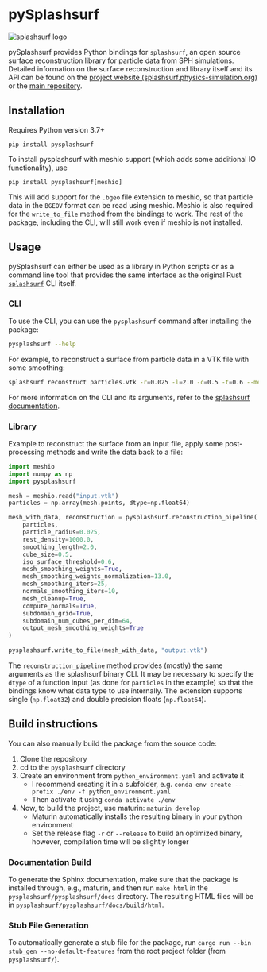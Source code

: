 # pySplashsurf

![splashsurf logo](https://raw.githubusercontent.com/InteractiveComputerGraphics/splashsurf/main/logos/logo_small.svg "splashsurf")

pySplashsurf provides Python bindings for `splashsurf`, an open source surface reconstruction library for particle data from SPH simulations.
Detailed information on the surface reconstruction and library itself and its API can be found on the [project website (splashsurf.physics-simulation.org)](https://splashsurf.physics-simulation.org/) or the [main repository](https://github.com/InteractiveComputerGraphics/splashsurf).

## Installation
Requires Python version 3.7+
```
pip install pysplashsurf
```

To install pysplashsurf with meshio support (which adds some additional IO functionality), use
```
pip install pysplashsurf[meshio]
```
This will add support for the `.bgeo` file extension to meshio, so that particle data in the `BGEOV` format can be read using meshio.
Meshio is also required for the `write_to_file` method from the bindings to work.
The rest of the package, including the CLI, will still work even if meshio is not installed.

## Usage
pySplashsurf can either be used as a library in Python scripts or as a command line tool that provides the same interface as the original Rust [`splashsurf`](https://github.com/InteractiveComputerGraphics/splashsurf) CLI itself.

### CLI
To use the CLI, you can use the `pysplashsurf` command after installing the package:
```bash
pysplashsurf --help
```
For example, to reconstruct a surface from particle data in a VTK file with some smoothing:
```bash
splashsurf reconstruct particles.vtk -r=0.025 -l=2.0 -c=0.5 -t=0.6 --mesh-smoothing-weights=on --mesh-smoothing-iters=15 --normals=on --normals-smoothing-iters=10
```

For more information on the CLI and its arguments, refer to the [splashsurf documentation](https://github.com/InteractiveComputerGraphics/splashsurf).

### Library
Example to reconstruct the surface from an input file, apply some post-processing methods and write the data back to a file:
```python
import meshio
import numpy as np
import pysplashsurf

mesh = meshio.read("input.vtk")
particles = np.array(mesh.points, dtype=np.float64)

mesh_with_data, reconstruction = pysplashsurf.reconstruction_pipeline(
    particles,
    particle_radius=0.025,
    rest_density=1000.0,
    smoothing_length=2.0,
    cube_size=0.5,
    iso_surface_threshold=0.6,
    mesh_smoothing_weights=True,
    mesh_smoothing_weights_normalization=13.0,
    mesh_smoothing_iters=25,
    normals_smoothing_iters=10,
    mesh_cleanup=True,
    compute_normals=True,
    subdomain_grid=True,
    subdomain_num_cubes_per_dim=64,
    output_mesh_smoothing_weights=True
)
    
pysplashsurf.write_to_file(mesh_with_data, "output.vtk")
```
The `reconstruction_pipeline` method provides (mostly) the same arguments as the splashsurf binary CLI.
It may be necessary to specify the `dtype` of a function input (as done for `particles` in the example) so that the bindings know what data type to use internally.
The extension supports single (`np.float32`) and double precision floats (`np.float64`).

## Build instructions
You can also manually build the package from the source code:
1. Clone the repository
2. cd to the `pysplashsurf` directory
3. Create an environment from `python_environment.yaml` and activate it
    - I recommend creating it in a subfolder, e.g.
    ```conda env create --prefix ./env -f python_environment.yaml```
    - Then activate it using `conda activate ./env`
4. Now, to build the project, use maturin: `maturin develop`
    - Maturin automatically installs the resulting binary in your python environment
    - Set the release flag `-r` or `--release` to build an optimized binary, however, compilation time will be slightly longer

### Documentation Build
To generate the Sphinx documentation, make sure that the package is installed through, e.g., maturin, and then run `make html` in the `pysplashsurf/pysplashsurf/docs` directory.
The resulting HTML files will be in `pysplashsurf/pysplashsurf/docs/build/html`.

### Stub File Generation
To automatically generate a stub file for the package, run `cargo run --bin stub_gen --no-default-features` from the root project folder (from `pysplashsurf/`).
